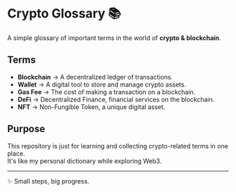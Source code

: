 # Crypto Glossary 📚

A simple glossary of important terms in the world of **crypto & blockchain**.  

## Terms
- **Blockchain** → A decentralized ledger of transactions.  
- **Wallet** → A digital tool to store and manage crypto assets.  
- **Gas Fee** → The cost of making a transaction on a blockchain.  
- **DeFi** → Decentralized Finance, financial services on the blockchain.  
- **NFT** → Non-Fungible Token, a unique digital asset.  

## Purpose
This repository is just for learning and collecting crypto-related terms in one place.  
It's like my personal dictionary while exploring Web3.  

---

✨ Small steps, big progress.
